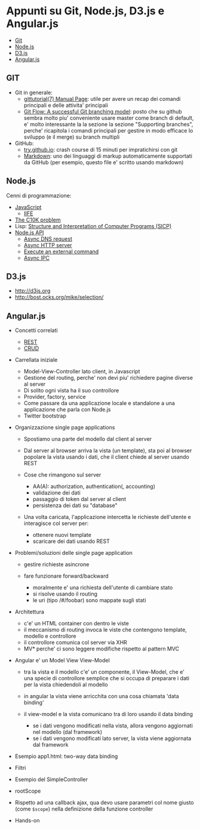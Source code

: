 Appunti su Git, Node.js, D3.js e Angular.js
===========================================

- [Git](#git)
- [Node.js](#nodejs)
- [D3.js](#d3js)
- [Angular.js](#angularjs)

## GIT
- Git in generale:
  - [gittutorial(7) Manual Page](https://www.kernel.org/pub/software/scm/git/docs/gittutorial.html): utile per
    avere un recap dei comandi principali e delle attivita' principali
  - [Git Flow: A successful Git branching model](http://nvie.com/posts/a-successful-git-branching-model/): posto
    che su github sembra molto piu' conveniente usare master come branch di default, e' molto interessante la
    la sezione la sezione "Supporting branches", perche' ricapitola i comandi principali per gestire in modo
    efficace lo sviluppo (e il merge) su branch multipli
- GitHub:
  - [try.github.io](http://try.github.io): crash course di 15 minuti per
    impratichirsi con git
  - [Markdown](http://en.wikipedia.org/wiki/Markdown): uno dei linguaggi di
    markup automaticamente supportati da GitHub (per esempio, questo file
    e' scritto usando markdown)

## Node.js
Cenni di programmazione:
 - [JavaScript](http://en.wikipedia.org/wiki/JavaScript)
   - [IIFE](http://en.wikipedia.org/wiki/Immediately-invoked_function_expression)
 - [The C10K problem](http://en.wikipedia.org/wiki/C10k_problem)
 - Lisp: [Structure and Interpretation of Computer Programs (SICP)](http://mitpress.mit.edu/books/structure-and-interpretation-computer-programs)
 - [Node.js API](http://nodejs.org/api/)
   - [Async DNS request](https://github.com/alferx/gitnod3/blob/master/nodejs/dns.js)
   - [Async HTTP server](https://github.com/alferx/gitnod3/blob/master/nodejs/http.js)
   - [Execute an external command](https://github.com/alferx/gitnod3/blob/master/nodejs/execute.js)
   - [Async IPC](https://github.com/alferx/gitnod3/blob/master/nodejs/parent.js)


## D3.js
- http://d3js.org
- http://bost.ocks.org/mike/selection/

## Angular.js

- Concetti correlati
  - [REST](http://en.wikipedia.org/wiki/Representational_state_transfer)
  - [CRUD](http://en.wikipedia.org/wiki/Create,_read,_update_and_delete)

- Carrellata iniziale
  - Model-View-Controller lato client, in Javascript
  - Gestione del routing, perche' non devi piu' richiedere
    pagine diverse al server
  - Di solito ogni vista ha il suo controllore
  - Provider, factory, service
  - Come passare da una applicazione locale e standalone a una
    applicazione che parla con Node.js
  - Twitter bootstrap

- Organizzazione single page applications
  - Spostiamo una parte del modello dal client al server
  - Dal server al browser arriva la vista (un template), sta
    poi al browser popolare la vista usando i dati, che il
    client chiede al server usando REST

  - Cose che rimangono sul server
    - AA(A): authorization, authentication(, accounting)
    - validazione dei dati
    - passaggio di token dal server al client
    - persistenza dei dati su "database"

  - Una volta caricata, l'applicazione intercetta le richieste
    dell'utente e interagisce col server per:
    - ottenere nuovi template
    - scaricare dei dati usando REST

- Problemi/soluzioni delle single page application

  - gestire richieste asincrone

  - fare funzionare forward/backward
    - moralmente e' una richiesta dell'utente di cambiare stato
    - si risolve usando il routing
    - le uri (tipo /#/foobar) sono mappate sugli stati

- Architettura
  - c'e' un HTML container con dentro le viste
  - il meccanismo di routing invoca le viste che
    contengono template, modello e controllore
  - il controllore comunica col server via XHR
  - MV* perche' ci sono leggere modifiche rispetto
    al pattern MVC

- Angular e' un Model View View-Model

  - tra la vista e il modello c'e' un componente,
    il View-Model, che e' una specie di controllore
    semplice che si occupa di preparare i dati per
    la vista chiedendoli al modello

  - in angular la vista viene arricchita con una
    cosa chiamata 'data binding'

  - il view-model e la vista comunicano tra di
    loro usando il data binding
    - se i dati vengono modificati nella vista,
      allora vengono aggiornati nel modello (dal
      framework)
    - se i dati vengono modificati lato server,
      la vista viene aggiornata dal framework

- Esempio app1.html: two-way data binding

- Filtri

- Esempio del SimpleController

- rootScope

- Rispetto ad una callback ajax, qua devo usare
  parametri col nome giusto (come `$scope`)
  nella definizione della funzione controller

- Hands-on
